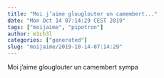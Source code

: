 ```yaml
---
title: "Moi j’aime glouglouter un camembert..."
date: "Mon Oct 14 07:14:29 CEST 2019"
tags: ["moijaime", "pipotron"]
author: m1ch3l
categories: ["generated"]
slug: "moijaime/2019-10-14-07:14:29"
---
```


Moi j’aime glouglouter un camembert sympa
